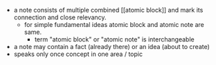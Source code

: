 - a note consists of multiple combined [[atomic block]] and mark its connection and close relevancy. 
    - for simple fundamental ideas atomic block and atomic note are same. 
        - term "atomic block" or "atomic note" is interchangeable 
- a note may contain a fact (already there) or an idea (about to create)
- speaks only once concept in one area / topic
